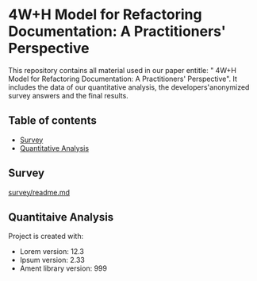 
# 4W+H Model for Refactoring Documentation: A Practitioners' Perspective
This repository contains all material used in our paper entitle: " 4W+H Model for Refactoring Documentation: A Practitioners' Perspective". It includes the data of our quantitative analysis, the developers'anonymized survey answers and the final results. 

## Table of contents
* [Survey](#survey)
* [Quantitative Analysis](#quantitative-analysis)

## Survey
[survey/readme.md](Refactoring-Documentation-from-Practitioners-Perspective
)
	
## Quantitaive Analysis
Project is created with:
* Lorem version: 12.3
* Ipsum version: 2.33
* Ament library version: 999

